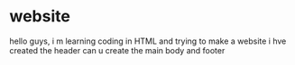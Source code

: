 # website
hello guys, i m learning coding in HTML and trying to make a website i hve created the header can u create the main body and footer
